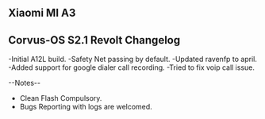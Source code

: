 ## Xiaomi MI A3 

## Corvus-OS S2.1 Revolt Changelog

-Initial A12L build.
-Safety Net passing by default.
-Updated ravenfp to april.
-Added support for google dialer call recording.
-Tried to fix voip call issue.

--Notes--
- Clean Flash Compulsory.
- Bugs Reporting with logs are welcomed.
